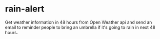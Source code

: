 # rain-alert

Get weather information in 48 hours from Open Weather api and send an email to reminder people to bring an umbrella if it's going to rain in next 48 hours.
